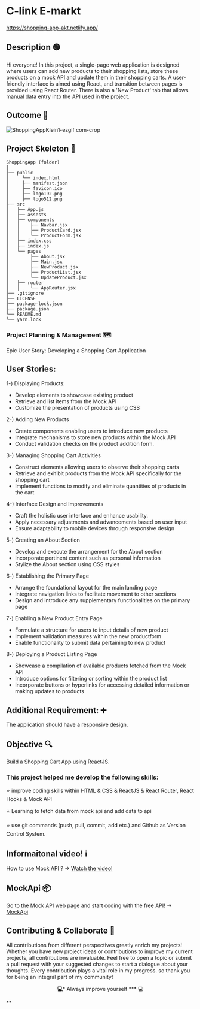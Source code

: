 
# C-link E-markt 
https://shopping-app-akt.netlify.app/

## Description 🟢

Hi everyone! In this project, a single-page web application is designed where users can add new products to their shopping lists, store these products on a mock API and update them in their shopping carts. A user-friendly interface is aimed using React, and transition between pages is provided using React Router. There is also a 'New Product' tab that allows manual data entry into the API used in the project.

## Outcome 🎥

![ShoppingAppKlein1-ezgif com-crop](https://github.com/KadirTarti/KadirTarti/assets/150926891/2553b680-d23f-40ad-a8ca-3e6a5153d3b5)

## Project Skeleton 👷

```
ShoppingApp (folder)
|
├── public
│     └── index.html
│     ├── manifest.json
│     ├── favicon.ico
│     ├── logo192.png
│     ├── logo512.png
├── src
│   ├── App.js
│   ├── assests
│   ├── components
│   │    ├── Navbar.jsx
│   │    ├── ProductCard.jsx
│   │    └── ProductForm.jsx
│   ├── index.css
│   ├── index.js
│   └── pages
│        ├── About.jsx
│        ├── Main.jsx
│        ├── NewProduct.jsx
│        ├── ProductList.jsx
│        └── UpdateProduct.jsx
│   ├── router
│   │    └── AppRouter.jsx
├── .gitignore
├── LICENSE
├── package-lock.json
├── package.json
└── README.md
└── yarn.lock

```



### Project Planning & Management 🗺️

Epic User Story: Developing a Shopping Cart Application

## User Stories:

1️-) Displaying Products:
  - Develop elements to showcase existing product
  - Retrieve and list items from the Mock API
  - Customize the presentation of products using CSS

2-) Adding New Products 
  - Create components enabling users to introduce new products
  - Integrate mechanisms to store new products within the Mock API
  - Conduct validation checks on the product addition form.

3-) Managing Shopping Cart Activities
  - Construct elements allowing users to observe their shopping carts
  - Retrieve and exhibit products from the Mock API specifically for the shopping cart
  - Implement functions to modify and eliminate quantities of products in the cart

4-) Interface Design and Improvements
  - Craft the holistic user interface and enhance usability.
  - Apply necessary adjustments and advancements based on user input
  - Ensure adaptability to mobile devices through responsive design

5️-) Creating an About Section
  - Develop and execute the arrangement for the About section
  - Incorporate pertinent content such as personal information
  - Stylize the About section using CSS styles

6️-) Establishing the Primary Page
  - Arrange the foundational layout for the main landing page
  - Integrate navigation links to facilitate movement to other sections
  - Design and introduce any supplementary functionalities on the primary page


7️-) Enabling a New Product Entry Page
  - Formulate a structure for users to input details of new product
  - Implement validation measures within the new productform
  - Enable functionality to submit data pertaining to new product

8️-) Deploying a Product Listing Page
  - Showcase a compilation of available products fetched from the Mock API
  - Introduce options for filtering or sorting within the product list
  - Incorporate buttons or hyperlinks for accessing detailed information or making updates to products


## Additional Requirement: ➕

The application should have a responsive design.


## Objective 🔍

Build a Shopping Cart App using ReactJS.


### This project helped me develop the following skills:

⭐ improve coding skills within HTML & CSS & ReactJS & React Router, React Hooks & Mock API

⭐ Learning to fetch data from mock api and add data to api

⭐ use git commands (push, pull, commit, add etc.) and Github as Version Control System.


## Informaitonal video! ℹ️
How to use Mock API ? -> <a href="https://www.youtube.com/watch?v=i_Gvlp83GMk" target="_blank"> Watch the video! </a>

## MockApi 📦
Go to the Mock API web page and start coding with the free API! -> <a href="https://mockapi.io/" target="_blank">MockApi</a>


## Contributing & Collaborate 💪
All contributions from different perspectives greatly enrich my projects! Whether you have new project ideas or contributions to improve my current projects, all contributions are invaluable. Feel free to open a topic or submit a pull request with your suggested changes to start a dialogue about your thoughts. Every contribution plays a vital role in my progress. so thank you for being an integral part of my community!


**<p align="center"> 💻*** Always improve yourself *** 💻</p>** 
